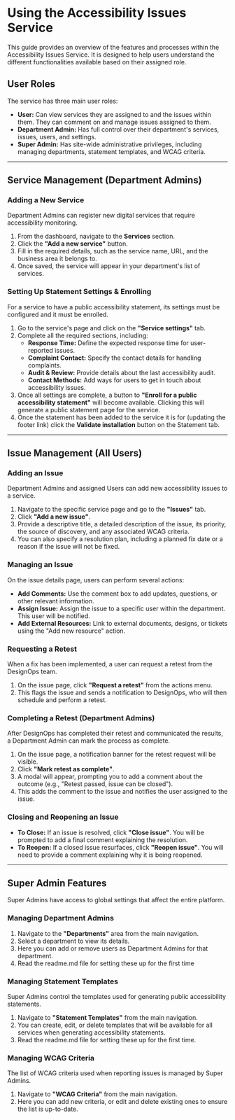 # Using the Accessibility Issues Service

This guide provides an overview of the features and processes within the Accessibility Issues Service. It is designed to help users understand the different functionalities available based on their assigned role.

## User Roles

The service has three main user roles:

*   **User:** Can view services they are assigned to and the issues within them. They can comment on and manage issues assigned to them.
*   **Department Admin:** Has full control over their department's services, issues, users, and settings.
*   **Super Admin:** Has site-wide administrative privileges, including managing departments, statement templates, and WCAG criteria.

---

## Service Management (Department Admins)

### Adding a New Service

Department Admins can register new digital services that require accessibility monitoring.

1.  From the dashboard, navigate to the **Services** section.
2.  Click the **"Add a new service"** button.
3.  Fill in the required details, such as the service name, URL, and the business area it belongs to.
4.  Once saved, the service will appear in your department's list of services.

### Setting Up Statement Settings & Enrolling

For a service to have a public accessibility statement, its settings must be configured and it must be enrolled.

1.  Go to the service's page and click on the **"Service settings"** tab.
2.  Complete all the required sections, including:
    *   **Response Time:** Define the expected response time for user-reported issues.
    *   **Complaint Contact:** Specify the contact details for handling complaints.
    *   **Audit & Review:** Provide details about the last accessibility audit.
    *   **Contact Methods:** Add ways for users to get in touch about accessibility issues.
3.  Once all settings are complete, a button to **"Enroll for a public accessibility statement"** will become available. Clicking this will generate a public statement page for the service.
4.  Once the statement has been added to the service it is for (updating the footer link) click the **Validate installation** button on the Statement tab.

---

## Issue Management (All Users)

### Adding an Issue

Department Admins and assigned Users can add new accessibility issues to a service.

1.  Navigate to the specific service page and go to the **"Issues"** tab.
2.  Click **"Add a new issue"**.
3.  Provide a descriptive title, a detailed description of the issue, its priority, the source of discovery, and any associated WCAG criteria.
4.  You can also specify a resolution plan, including a planned fix date or a reason if the issue will not be fixed.

### Managing an Issue

On the issue details page, users can perform several actions:

*   **Add Comments:** Use the comment box to add updates, questions, or other relevant information.
*   **Assign Issue:** Assign the issue to a specific user within the department. This user will be notified.
*   **Add External Resources:** Link to external documents, designs, or tickets using the "Add new resource" action.

### Requesting a Retest

When a fix has been implemented, a user can request a retest from the DesignOps team.

1.  On the issue page, click **"Request a retest"** from the actions menu.
2.  This flags the issue and sends a notification to DesignOps, who will then schedule and perform a retest.

### Completing a Retest (Department Admins)

After DesignOps has completed their retest and communicated the results, a Department Admin can mark the process as complete.

1.  On the issue page, a notification banner for the retest request will be visible.
2.  Click **"Mark retest as complete"**.
3.  A modal will appear, prompting you to add a comment about the outcome (e.g., "Retest passed, issue can be closed").
4.  This adds the comment to the issue and notifies the user assigned to the issue.

### Closing and Reopening an Issue

*   **To Close:** If an issue is resolved, click **"Close issue"**. You will be prompted to add a final comment explaining the resolution.
*   **To Reopen:** If a closed issue resurfaces, click **"Reopen issue"**. You will need to provide a comment explaining why it is being reopened.

---

## Super Admin Features

Super Admins have access to global settings that affect the entire platform.

### Managing Department Admins

1.  Navigate to the **"Departments"** area from the main navigation.
2.  Select a department to view its details.
3.  Here you can add or remove users as Department Admins for that department.
4.  Read the readme.md file for setting these up for the first time

### Managing Statement Templates

Super Admins control the templates used for generating public accessibility statements.

1.  Navigate to **"Statement Templates"** from the main navigation.
2.  You can create, edit, or delete templates that will be available for all services when generating accessibility statements.
3.  Read the readme.md file for setting these up for the first time.

### Managing WCAG Criteria

The list of WCAG criteria used when reporting issues is managed by Super Admins.

1.  Navigate to **"WCAG Criteria"** from the main navigation.
2.  Here you can add new criteria, or edit and delete existing ones to ensure the list is up-to-date.
